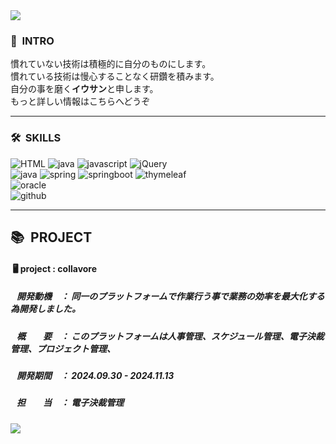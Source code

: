 <img src="https://capsule-render.vercel.app/api?type=waving&color=46B8FF&height=200&section=header&text=LEEWOOSANG'S%20PORTFOLIO&fontSize=40&animation=fadeIn&fontAlign=67&fontAlignY=36" />

<div>
  <h3>👋<strong>&nbsp INTRO</strong></h3>
   慣れていない技術は積極的に自分のものにします。<br>
   慣れている技術は慢心することなく研鑽を積みます。<br>
   自分の事を磨く<strong>イウサン</strong>と申します。<br>
   もっと詳しい情報はこちらへどうぞ<a href=""></a>
</div>
  <hr>
<div>
  <h3>🛠<strong>&nbsp SKILLS</strong></h3>
</div>
<div textalign=center>
    <img alt="HTML" src="https://img.shields.io/badge/html5-E34F26?style=for-the-badge&logo=html5&logoColor=white">
    <img alt="java" src="https://img.shields.io/badge/css-1572B6?style=for-the-badge&logo=css3&logoColor=white">
    <img alt="javascript" src="https://img.shields.io/badge/javascrip-F7DF1E?style=for-the-badge&logo=javascript&logoColor=black">
    <img alt="jQuery" src="https://img.shields.io/badge/jquery-0769AD?style=for-the-badge&logo=jquery&logoColor=white">
  <br>
    <img alt="java" src="https://img.shields.io/badge/java-007396?style=for-the-badge&logo=java&logoColor=white">
    <img alt="spring" src="https://img.shields.io/badge/spring-6DB33F?style=for-the-badge&logo=spring&logoColor=white">
    <img alt="springboot" src="https://img.shields.io/badge/springboot-6DB33F?style=for-the-badge&logo=springboot&logoColor=white">
    <img alt="thymeleaf" src="https://img.shields.io/badge/thymeleaf-005F0F?style=for-the-badge&logo=thymeleaf&logoColor=white">
  <br>
    <img alt="oracle" src="https://img.shields.io/badge/oracle-F80000?style=for-the-badge&logo=oracle&logoColor=white">
  <br>
    <img alt="github" src="https://img.shields.io/badge/github-181717?style=for-the-badge&logo=github&logoColor=white">
</div>
  <hr>
<div>
  <h2>📚<strong>&nbsp PROJECT</strong></h2>
  <h4>&nbsp🖥 project : collavore</h4>
  <h5>&nbsp&nbsp&nbsp開発動機　： 同一のプラットフォームで作業行う事で業務の効率を最大化する為開発しました。</h5>
  <h5>&nbsp&nbsp&nbsp概　　要　： このプラットフォームは人事管理、スケジュール管理、電子決裁管理、プロジェクト管理、</h5>
  <h5>&nbsp&nbsp&nbsp開発期間　： 2024.09.30 - 2024.11.13</h5>
  <h5>&nbsp&nbsp&nbsp担　　当　： 電子決裁管理</h5>
</div>

<img src="https://capsule-render.vercel.app/api?type=waving&color=46B8FF&height=200&section=footer&20render&fontSize=90" />
